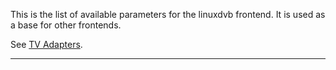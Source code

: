 This is the list of available parameters for the linuxdvb frontend. It 
is used as a base for other frontends.

See [TV Adapters](tv_adapters).

---
